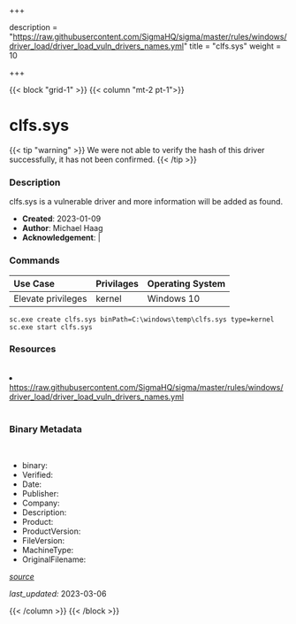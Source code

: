 +++

description = "https://raw.githubusercontent.com/SigmaHQ/sigma/master/rules/windows/driver_load/driver_load_vuln_drivers_names.yml"
title = "clfs.sys"
weight = 10

+++


{{< block "grid-1" >}}
{{< column "mt-2 pt-1">}}




# clfs.sys 


{{< tip "warning" >}}
We were not able to verify the hash of this driver successfully, it has not been confirmed.
{{< /tip >}}




### Description


clfs.sys is a vulnerable driver and more information will be added as found.


- **Created**: 2023-01-09
- **Author**: Michael Haag
- **Acknowledgement**:  | [](https://twitter.com/)

### Commands

| Use Case | Privilages | Operating System | 
|:---- | ---- | ---- |
| Elevate privileges | kernel | Windows 10 |

```
sc.exe create clfs.sys binPath=C:\windows\temp\clfs.sys type=kernel
sc.exe start clfs.sys
```

### Resources
<br>


<li><a href=" https://raw.githubusercontent.com/SigmaHQ/sigma/master/rules/windows/driver_load/driver_load_vuln_drivers_names.yml"> https://raw.githubusercontent.com/SigmaHQ/sigma/master/rules/windows/driver_load/driver_load_vuln_drivers_names.yml</a></li>


<br>


### Binary Metadata
<br>



- binary: 
- Verified: 
- Date: 
- Publisher: 
- Company: 
- Description: 
- Product: 
- ProductVersion: 
- FileVersion: 
- MachineType: 
- OriginalFilename: 

[*source*](https://github.com/magicsword-io/LOLDrivers/tree/main/yaml/clfs.sys.yml)

*last_updated:* 2023-03-06


{{< /column >}}
{{< /block >}}
